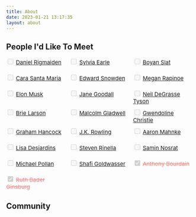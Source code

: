 ```yaml
---
title: About
date: 2023-01-21 13:17:35
layout: about
---
```

<div class="text-center">
  <h2>People I'd Like To Meet</h2>
</div>

<div style="display:grid;
  grid-template-columns:repeat(3, 1fr);
  gap:10px;
  grid-auto-rows:minmax(33px, auto);
  font-size: 15px;
">
    <label>
        <input type="checkbox" style="height:15px;width:15px;" disabled/> <a href="#">Daniel Rigmaiden</a>
    </label>
    <label>
        <input type="checkbox" style="height:15px;width:15px;" disabled/> <a href="#">Sylvia Earle</a>
    </label>
    <label>
        <input type="checkbox" style="height:15px;width:15px;" disabled/> <a href="#">Boyan Slat</a>
    </label>
    <label>
        <input type="checkbox" style="height:15px;width:15px;" disabled/> <a href="#">Cara Santa Maria</a>
    </label>
    <label>
        <input type="checkbox" style="height:15px;width:15px;" disabled/> <a href="#">Edward Snowden</a>
    </label>
    <label>
        <input type="checkbox" style="height:15px;width:15px;" disabled/> <a href="#">Megan Rapinoe</a>
    </label>
    <label>
        <input type="checkbox" style="height:15px;width:15px;" disabled/> <a href="#">Elon Musk</a>
    </label>
    <label>
        <input type="checkbox" style="height:15px;width:15px;" disabled/> <a href="#">Jane Goodall</a>
    </label>
    <label>
        <input type="checkbox" style="height:15px;width:15px;" disabled/> <a href="#">Neil DeGrasse Tyson</a>
    </label>
    <label>
        <input type="checkbox" style="height:15px;width:15px;" disabled/> <a href="#">Brie Larson</a>
    </label>
    <label>
        <input type="checkbox" style="height:15px;width:15px;" disabled/> <a href="#">Malcolm Gladwell</a>
    </label>
    <label>
        <input type="checkbox" style="height:15px;width:15px;" disabled/> <a href="#">Gwendoline Christie</a>
    </label>
    <label>
        <input type="checkbox" style="height:15px;width:15px;" disabled/> <a href="#">Graham Hancock</a>
    </label>
    <label>
        <input type="checkbox" style="height:15px;width:15px;" disabled/> <a href="#">J.K. Rowling</a>
    </label>
    <label>
        <input type="checkbox" style="height:15px;width:15px;" disabled/> <a href="#">Aaron Mahnke</a>
    </label>
    <label>
        <input type="checkbox" style="height:15px;width:15px;" disabled/> <a href="#">Lisa Desjardins</a>
    </label>
    <label>
        <input type="checkbox" style="height:15px;width:15px;" disabled/> <a href="#">Steven Rinella</a>
    </label>
     <label>
        <input type="checkbox" style="height:15px;width:15px;" disabled/> <a href="#">Samin Nosrat</a>
    </label>
    <label>
        <input type="checkbox" style="height:15px;width:15px;" disabled/> <a href="#">Michael Pollan</a>
    </label>
    <label>
        <input type="checkbox" style="height:15px;width:15px;" disabled/> <a href="#">Shafi Goldwasser</a>
    </label>
    <label>
        <input type="checkbox" style="height:15px;width:15px;" disabled checked/> <a href="#" style="color:lightcoral;text-decoration:line-through;">Anthony Bourdain</a>
    </label>
    <label>
        <input type="checkbox" style="height:15px;width:15px;" disabled checked/> <a href="#" style="color:lightcoral;text-decoration:line-through;">Ruth Bader Ginsburg</a>
    </label>
</div>

<div class="text-center">
  <h2>Community</h2>
</div>